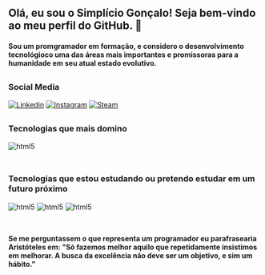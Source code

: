 ## Olá, eu sou o Simplício Gonçalo! Seja bem-vindo ao meu perfil do GitHub. 👋
#### Sou um promgramador em formação, e considero o desenvolvimento tecnológioco uma das áreas mais importantes e promissoras para a humanidade em seu atual estado evolutivo.
##
### Social Media
[![Linkedin](https://img.shields.io/badge/LinkedIn-0077B5?style=for-the-badge&logo=linkedin&logoColor=white)](https://www.linkedin.com/in/simpl%C3%ADcio-gon%C3%A7alo-gon%C3%A7alves-machado-dias-6878a0283?lipi=urn%3Ali%3Apage%3Ad_flagship3_profile_view_base_contact_details%3BAEYyZYKfQmuVfQeB4HgHvg%3D%3D)
[![Instagram](https://img.shields.io/badge/Instagram-E4405F?style=for-the-badge&logo=instagram&logoColor=white)](https://www.instagram.com/simpliciogmd/)
[![Steam](https://img.shields.io/badge/Steam-000000?style=for-the-badge&logo=steam&logoColor=white)](https://steamcommunity.com/profiles/76561199124295716/)
##

### Tecnologias que mais domino
<div style="display: inline_block">
    <img align="center" alt="html5" src="https://img.shields.io/badge/Python-3776AB?style=for-the-badge&logo=python&logoColor=white" />
</div><br/>

##
### Tecnologias que estou estudando ou pretendo estudar em um futuro próximo
<div style="display: inline_block">
    <img align="center" alt="html5" src="https://img.shields.io/badge/Java-ED8B00?style=for-the-badge&logo=openjdk&logoColor=white" />
    <img align="center" alt="html5" src="https://img.shields.io/badge/MySQL-00000F?style=for-the-badge&logo=mysql&logoColor=white" />
    <img align="center" alt="html5" src="https://img.shields.io/badge/JavaScript-F7DF1E?style=for-the-badge&logo=javascript&logoColor=black" />
</div><br/>

##
#### Se me perguntassem o que representa um programador eu parafrasearia Aristóteles em: "Só fazemos melhor aquilo que repetidamente insistimos em melhorar. A busca da excelência não deve ser um objetivo, e sim um hábito."

